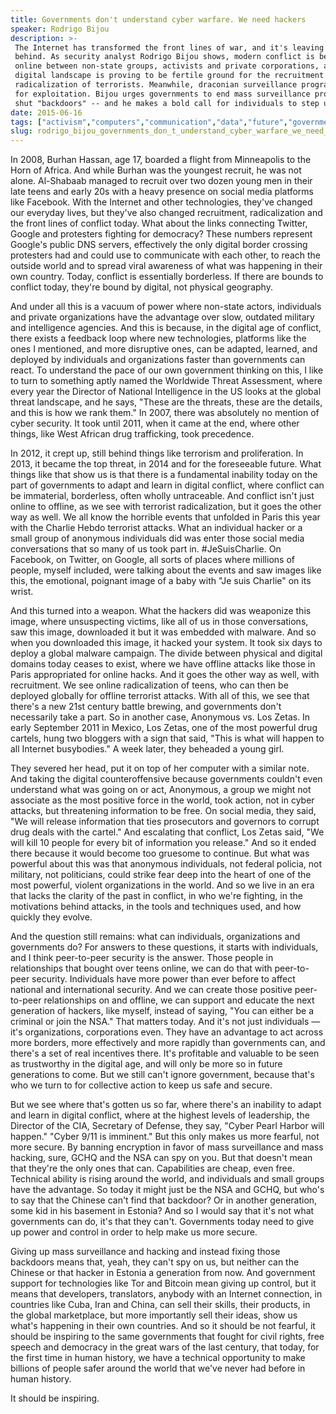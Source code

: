 ```yaml
---
title: Governments don't understand cyber warfare. We need hackers
speaker: Rodrigo Bijou
description: >-
 The Internet has transformed the front lines of war, and it's leaving governments
 behind. As security analyst Rodrigo Bijou shows, modern conflict is being waged
 online between non-state groups, activists and private corporations, and the
 digital landscape is proving to be fertile ground for the recruitment and
 radicalization of terrorists. Meanwhile, draconian surveillance programs are ripe
 for exploitation. Bijou urges governments to end mass surveillance programs and
 shut "backdoors" -- and he makes a bold call for individuals to step up.
date: 2015-06-16
tags: ["activism","computers","communication","data","future","government","military","policy","security","terrorism","technology","violence","war","web","internet","surveillance","encryption"]
slug: rodrigo_bijou_governments_don_t_understand_cyber_warfare_we_need_hackers
---
```


In 2008, Burhan Hassan, age 17, boarded a flight from Minneapolis to the Horn of Africa.
And while Burhan was the youngest recruit, he was not alone. Al-Shabaab managed to recruit
over two dozen young men in their late teens and early 20s with a heavy presence on social
media platforms like Facebook. With the Internet and other technologies, they've changed
our everyday lives, but they've also changed recruitment, radicalization and the front
lines of conflict today. What about the links connecting Twitter, Google and protesters
fighting for democracy? These numbers represent Google's public DNS servers, effectively
the only digital border crossing protesters had and could use to communicate with each
other, to reach the outside world and to spread viral awareness of what was happening in
their own country. Today, conflict is essentially borderless. If there are bounds to
conflict today, they're bound by digital, not physical geography.

And under all this is a vacuum of power where non-state actors, individuals and private
organizations have the advantage over slow, outdated military and intelligence agencies.
And this is because, in the digital age of conflict, there exists a feedback loop where
new technologies, platforms like the ones I mentioned, and more disruptive ones, can be
adapted, learned, and deployed by individuals and organizations faster than governments
can react. To understand the pace of our own government thinking on this, I like to turn to
something aptly named the Worldwide Threat Assessment, where every year the Director of
National Intelligence in the US looks at the global threat landscape, and he says, "These
are the threats, these are the details, and this is how we rank them." In 2007, there was
absolutely no mention of cyber security. It took until 2011, when it came at the end,
where other things, like West African drug trafficking, took precedence.

In 2012, it crept up, still behind things like terrorism and proliferation. In 2013, it
became the top threat, in 2014 and for the foreseeable future. What things like that show
us is that there is a fundamental inability today on the part of governments to adapt and
learn in digital conflict, where conflict can be immaterial, borderless, often wholly
untraceable. And conflict isn't just online to offline, as we see with terrorist
radicalization, but it goes the other way as well. We all know the horrible events that
unfolded in Paris this year with the Charlie Hebdo terrorist attacks. What an individual
hacker or a small group of anonymous individuals did was enter those social media
conversations that so many of us took part in. #JeSuisCharlie. On Facebook, on Twitter, on
Google, all sorts of places where millions of people, myself included, were talking about
the events and saw images like this, the emotional, poignant image of a baby with "Je suis
Charlie" on its wrist.

And this turned into a weapon. What the hackers did was weaponize this image, where
unsuspecting victims, like all of us in those conversations, saw this image, downloaded it
but it was embedded with malware. And so when you downloaded this image, it hacked your
system. It took six days to deploy a global malware campaign. The divide between physical
and digital domains today ceases to exist, where we have offline attacks like those in
Paris appropriated for online hacks. And it goes the other way as well, with recruitment.
We see online radicalization of teens, who can then be deployed globally for offline
terrorist attacks. With all of this, we see that there's a new 21st century battle brewing,
and governments don't necessarily take a part. So in another case, Anonymous vs. Los Zetas.
In early September 2011 in Mexico, Los Zetas, one of the most powerful drug cartels, hung
two bloggers with a sign that said, "This is what will happen to all Internet busybodies."
A week later, they beheaded a young girl.

They severed her head, put it on top of her computer with a similar note. And taking the
digital counteroffensive because governments couldn't even understand what was going on or
act, Anonymous, a group we might not associate as the most positive force in the world,
took action, not in cyber attacks, but threatening information to be free. On social
media, they said, "We will release information that ties prosecutors and governors to
corrupt drug deals with the cartel." And escalating that conflict, Los Zetas said, "We
will kill 10 people for every bit of information you release." And so it ended there
because it would become too gruesome to continue. But what was powerful about this was
that anonymous individuals, not federal policia, not military, not politicians, could
strike fear deep into the heart of one of the most powerful, violent organizations in the
world. And so we live in an era that lacks the clarity of the past in conflict, in who
we're fighting, in the motivations behind attacks, in the tools and techniques used, and
how quickly they evolve.

And the question still remains: what can individuals, organizations and governments do? For
answers to these questions, it starts with individuals, and I think peer-to-peer security
is the answer. Those people in relationships that bought over teens online, we can do that
with peer-to-peer security. Individuals have more power than ever before to affect
national and international security. And we can create those positive peer-to-peer
relationships on and offline, we can support and educate the next generation of hackers,
like myself, instead of saying, "You can either be a criminal or join the NSA." That
matters today. And it's not just individuals — it's organizations, corporations even. They
have an advantage to act across more borders, more effectively and more rapidly than
governments can, and there's a set of real incentives there. It's profitable and valuable
to be seen as trustworthy in the digital age, and will only be more so in future
generations to come. But we still can't ignore government, because that's who we turn to
for collective action to keep us safe and secure.

But we see where that's gotten us so far, where there's an inability to adapt and learn in
digital conflict, where at the highest levels of leadership, the Director of the CIA,
Secretary of Defense, they say, "Cyber Pearl Harbor will happen." "Cyber 9/11 is
imminent." But this only makes us more fearful, not more secure. By banning encryption in
favor of mass surveillance and mass hacking, sure, GCHQ and the NSA can spy on you. But
that doesn't mean that they're the only ones that can. Capabilities are cheap, even free.
Technical ability is rising around the world, and individuals and small groups have the
advantage. So today it might just be the NSA and GCHQ, but who's to say that the Chinese
can't find that backdoor? Or in another generation, some kid in his basement in
Estonia? And so I would say that it's not what governments can do, it's that they can't.
Governments today need to give up power and control in order to help make us more
secure.

Giving up mass surveillance and hacking and instead fixing those backdoors means that,
yeah, they can't spy on us, but neither can the Chinese or that hacker in Estonia a
generation from now. And government support for technologies like Tor and Bitcoin mean
giving up control, but it means that developers, translators, anybody with an Internet
connection, in countries like Cuba, Iran and China, can sell their skills, their products,
in the global marketplace, but more importantly sell their ideas, show us what's happening
in their own countries. And so it should be not fearful, it should be inspiring to the same
governments that fought for civil rights, free speech and democracy in the great wars of
the last century, that today, for the first time in human history, we have a technical
opportunity to make billions of people safer around the world that we've never had before
in human history.

It should be inspiring.

<!--
ad_duration=3.33
comment_count=41
event="TEDGlobal>London"
external_start_time=0
has_talk_citation=0
intro_duration=11.82
is_subtitle_required="False"
is_talk_featured="True"
language="en"
language_swap="False"
native_language="en"
number_of_related_talks=6
number_of_speakers=1
number_of_subtitled_videos=24
number_of_tags=17
number_of_talk_download_languages=24
number_of_talk_more_resources=0
number_of_talk_recommendations=1
number_of_talks_take_actions=2
post_ad_duration=0.83
published_timestamp="2015-12-21 16:19:22"
recording_date="2015-06-16"
speaker_description="Security researcher"
speaker_is_published=1
speaker_name="Rodrigo Bijou"
talk_more_resources=[]
talk_name="Governments don't understand cyber warfare. We need hackers"
talk_recommendations_blurb="Check out these resources on cyber warefare, curated by Rodrigo Bijou."
talks_tags=["activism","computers","communication","data","future","government","military","policy","security","terrorism","technology","violence","war","web","internet","surveillance","encryption"]
url_audio="https://download.ted.com/talks/RodrigoBijou_2015G.mp3?apikey=acme-roadrunner"
url_photo_speaker="https://pe.tedcdn.com/images/ted/1a1d1d306f709ad524b9c63f9c17e7bf8e28b0f5_254x191.jpg"
url_photo_talk="https://s3.amazonaws.com/talkstar-photos/uploads/fd71ea50-3b8a-4280-a062-e476894b4b64/RodrigoBijou_2015G-embed.jpg"
url_webpage="https://www.ted.com/talks/rodrigo_bijou_governments_don_t_understand_cyber_warfare_we_need_hackers"
video_type_name="TED Stage Talk"
-->